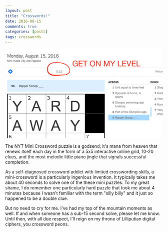 ```yaml
---
layout: post
title: "Crosswords!"
date: 2016-08-15
comments: true
categories: [posts]
tags: crosswords
---
```


<img src="/img/NYT15.2.png">

The NYT Mini Crossword puzzle is a godsend; it's mana from heaven that renews itself each day in the form of a 5x5 interactive online grid, 10-20 clues, and the most melodic little piano jingle that signals successful completion.

As a self-diagnosed crossword addict with limited crosswording skills, a mini-crossword is a particularly ingenious invention. It typically takes me about 40 seconds to solve one of the these mini puzzles. To my great shame, I do remember one particularly hard puzzle that took me about 4 minutes because I wasn't familiar with the term "silly billy" and it just so happened to be a double clue.

But no need to cry for me. I've had my top of the mountain moments as well. If and when someone has a sub-15 second solve, please let me know. Until then, with all due respect, I'll reign on my throne of Lilliputian digital ciphers, you crossword peons.
